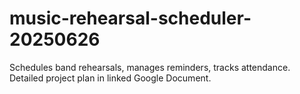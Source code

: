 # music-rehearsal-scheduler-20250626
Schedules band rehearsals, manages reminders, tracks attendance. Detailed project plan in linked Google Document.
